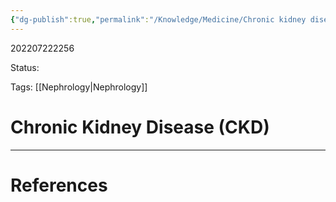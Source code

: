 ```yaml
---
{"dg-publish":true,"permalink":"/Knowledge/Medicine/Chronic kidney disease/"}
---
```



202207222256

Status: 

Tags: [[Nephrology\|Nephrology]]

# Chronic Kidney Disease (CKD)








___
# References